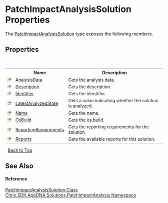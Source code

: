 # PatchImpactAnalysisSolution Properties
 

The <a href="T_Citrix_SDK_AppDNA_Solutions_PatchImpactAnalysis_PatchImpactAnalysisSolution">PatchImpactAnalysisSolution</a> type exposes the following members.


## Properties
&nbsp;<table><tr><th></th><th>Name</th><th>Description</th></tr><tr><td>![Public property](media/pubproperty.gif "Public property")</td><td><a href="P_Citrix_SDK_AppDNA_Solutions_PatchImpactAnalysis_PatchImpactAnalysisSolution_AnalysisData">AnalysisData</a></td><td>
Gets the analysis data.</td></tr><tr><td>![Public property](media/pubproperty.gif "Public property")</td><td><a href="P_Citrix_SDK_AppDNA_Solutions_PatchImpactAnalysis_PatchImpactAnalysisSolution_Description">Description</a></td><td>
Gets the description.</td></tr><tr><td>![Public property](media/pubproperty.gif "Public property")</td><td><a href="P_Citrix_SDK_AppDNA_Solutions_PatchImpactAnalysis_PatchImpactAnalysisSolution_Identifier">Identifier</a></td><td>
Gets the identifier.</td></tr><tr><td>![Public property](media/pubproperty.gif "Public property")</td><td><a href="P_Citrix_SDK_AppDNA_Solutions_PatchImpactAnalysis_PatchImpactAnalysisSolution_LatestAnalyzedState">LatestAnalyzedState</a></td><td>
Gets a value indicating whether the solution is analyzed.</td></tr><tr><td>![Public property](media/pubproperty.gif "Public property")</td><td><a href="P_Citrix_SDK_AppDNA_Solutions_PatchImpactAnalysis_PatchImpactAnalysisSolution_Name">Name</a></td><td>
Gets the name.</td></tr><tr><td>![Public property](media/pubproperty.gif "Public property")</td><td><a href="P_Citrix_SDK_AppDNA_Solutions_PatchImpactAnalysis_PatchImpactAnalysisSolution_OsBuild">OsBuild</a></td><td>
Gets the os build.</td></tr><tr><td>![Public property](media/pubproperty.gif "Public property")</td><td><a href="P_Citrix_SDK_AppDNA_Solutions_PatchImpactAnalysis_PatchImpactAnalysisSolution_ReportingRequirements">ReportingRequirements</a></td><td>
Gets the reporting requirements for the solution.</td></tr><tr><td>![Public property](media/pubproperty.gif "Public property")</td><td><a href="P_Citrix_SDK_AppDNA_Solutions_PatchImpactAnalysis_PatchImpactAnalysisSolution_Reports">Reports</a></td><td>
Gets the available reports for this solution.</td></tr></table>&nbsp;
<a href="#patchimpactanalysissolution-properties">Back to Top</a>

## See Also


#### Reference
<a href="T_Citrix_SDK_AppDNA_Solutions_PatchImpactAnalysis_PatchImpactAnalysisSolution">PatchImpactAnalysisSolution Class</a><br /><a href="N_Citrix_SDK_AppDNA_Solutions_PatchImpactAnalysis">Citrix.SDK.AppDNA.Solutions.PatchImpactAnalysis Namespace</a><br />